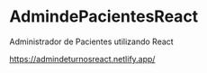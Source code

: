 # AdmindePacientesReact
Administrador de Pacientes utilizando React

https://admindeturnosreact.netlify.app/
